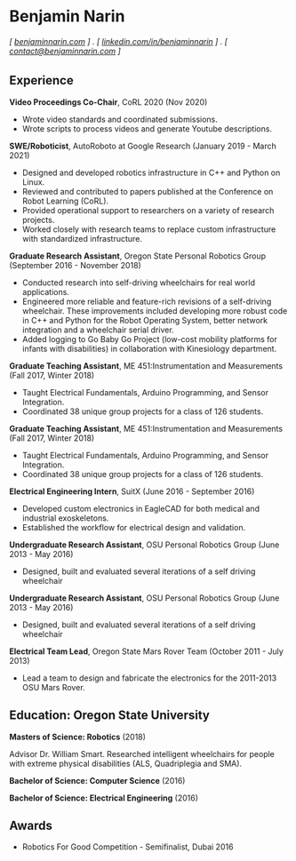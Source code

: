 Benjamin Narin
======

<!-- #### Roboticst with SWE and Electrical Engineering Experience.  -->
###### [ [benjaminnarin.com](http://benjmainnarin.com) ] . [ [linkedin.com/in/benjaminnarin](www.linkedin.com/in/benjaminnarin) ] . [ [contact@benjaminnarin.com](mailto:contact@benjaminnarin.com) ]

Experience
---------
**Video Proceedings Co-Chair**, CoRL 2020 (Nov 2020)

- Wrote video standards and coordinated submissions.
- Wrote scripts to process videos and generate Youtube descriptions.
  
**SWE/Roboticist**, AutoRoboto at Google Research (January 2019 - March 2021)

- Designed and developed robotics infrastructure in C++ and Python on Linux.
- Reviewed and contributed to papers published at the Conference on Robot Learning (CoRL).
- Provided operational support to researchers on a variety of research projects.
- Worked closely with research teams to replace custom infrastructure with
standardized infrastructure.

**Graduate Research Assistant**, Oregon State Personal Robotics Group (September 2016 - November 2018)

- Conducted research into self-driving wheelchairs for real world applications.
- Engineered more reliable and feature-rich revisions of a self-driving wheelchair.
These improvements included developing more robust code in C++ and Python for the
Robot Operating System, better network integration and a wheelchair serial driver.
- Added logging to Go Baby Go Project (low-cost mobility platforms for infants with
disabilities) in collaboration with Kinesiology department.


**Graduate Teaching Assistant**, ME 451:Instrumentation and Measurements (Fall 2017, Winter 2018)

- Taught Electrical Fundamentals, Arduino Programming, and Sensor Integration.
- Coordinated 38 unique group projects for a class of 126 students.

**Graduate Teaching Assistant**, ME 451:Instrumentation and Measurements (Fall 2017, Winter 2018)

- Taught Electrical Fundamentals, Arduino Programming, and Sensor Integration.
- Coordinated 38 unique group projects for a class of 126 students.

**Electrical Engineering Intern**, SuitX (June 2016 - September 2016)

- Developed custom electronics in EagleCAD for both medical and industrial exoskeletons.
- Established the workflow for electrical design and validation.

**Undergraduate Research Assistant**, OSU Personal Robotics Group (June 2013 - May 2016)

- Designed, built and evaluated several iterations of a self driving wheelchair

**Undergraduate Research Assistant**, OSU Personal Robotics Group (June 2013 - May 2016)

- Designed, built and evaluated several iterations of a self driving wheelchair

**Electrical Team Lead**, Oregon State Mars Rover Team (October 2011 - July 2013)

- Lead a team to design and fabricate the electronics for the 2011-2013 OSU Mars Rover.

Education: Oregon State University
---------
**Masters of Science: Robotics** (2018)

Advisor Dr. William Smart. Researched intelligent wheelchairs for people with extreme
physical disabilities (ALS, Quadriplegia and SMA).

**Bachelor of Science: Computer Science** (2016)

**Bachelor of Science: Electrical Engineering** (2016)

Awards
------
- Robotics For Good Competition - Semifinalist, Dubai 2016
